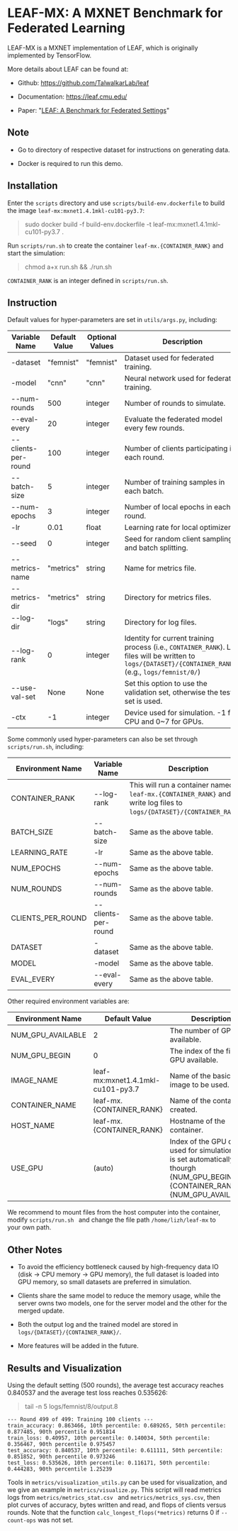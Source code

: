 # LEAF-MX: A MXNET Benchmark for Federated Learning

LEAF-MX is a MXNET implementation of LEAF, which is originally implemented by TensorFlow. 

More details about LEAF can be found at:

* Github: https://github.com/TalwalkarLab/leaf

* Documentation: https://leaf.cmu.edu/

* Paper: "[LEAF: A Benchmark for Federated Settings](https://arxiv.org/abs/1812.01097)"

## Note

* Go to directory of respective dataset for instructions on generating data.

* Docker is required to run this demo.

## Installation

Enter the ``scripts`` directory and use ``scripts/build-env.dockerfile`` to build the image
 ``leaf-mx:mxnet1.4.1mkl-cu101-py3.7``:

> sudo docker build -f build-env.dockerfile -t leaf-mx:mxnet1.4.1mkl-cu101-py3.7 .

Run ``scripts/run.sh`` to create the container ``leaf-mx.{CONTAINER_RANK}`` and start the
simulation:

> chmod a+x run.sh && ./run.sh

``CONTAINER_RANK`` is an integer defined in ``scripts/run.sh``.

## Instruction

Default values for hyper-parameters are set in ``utils/args.py``, including:

| Variable Name | Default Value | Optional Values | Description |
|---|---|---|---|
| -dataset | "femnist" | "femnist" | Dataset used for federated training. |
| -model | "cnn" | "cnn" | Neural network used for federated training. |
| --num-rounds | 500 | integer | Number of rounds to simulate. |
| --eval-every | 20 | integer | Evaluate the federated model every few rounds. |
| --clients-per-round | 100 | integer | Number of clients participating in each round. |
| --batch-size | 5 | integer | Number of training samples in each batch. |
| --num-epochs | 3 | integer | Number of local epochs in each round. |
| -lr| 0.01 | float | Learning rate for local optimizers. |
| --seed | 0 | integer | Seed for random client sampling and batch splitting. |
| --metrics-name | "metrics" | string | Name for metrics file. |
| --metrics-dir | "metrics" | string | Directory for metrics files. |
| --log-dir | "logs" | string | Directory for log files. |
| --log-rank | 0 | integer | Identity for current training process (i.e., ``CONTAINER_RANK``). Log files will be written to ``logs/{DATASET}/{CONTAINER_RANK}/`` (e.g., ``logs/femnist/0/``) |
| --use-val-set | None | None | Set this option to use the validation set, otherwise the test set is used. |
| -ctx | -1 | integer | Device used for simulation. -1 for CPU and 0~7 for GPUs.

Some commonly used hyper-parameters can also be set through ``scripts/run.sh``, including:

| Environment Name | Variable Name | Description |
|---|---|---|
| CONTAINER_RANK | --log-rank | This will run a container named ``leaf-mx.{CONTAINER_RANK}`` and write log files to ``logs/{DATASET}/{CONTAINER_RANK}/``. |
| BATCH_SIZE | --batch-size | Same as the above table. |
| LEARNING_RATE | -lr | Same as the above table. |
| NUM_EPOCHS | --num-epochs | Same as the above table. |
| NUM_ROUNDS | --num-rounds | Same as the above table. |
| CLIENTS_PER_ROUND | --clients-per-round | Same as the above table. |
| DATASET | -dataset | Same as the above table. |
| MODEL | -model | Same as the above table. |
| EVAL_EVERY | --eval-every | Same as the above table. |

Other required environment variables are:

| Environment Name | Default Value | Description |
|---|---|---|
| NUM_GPU_AVAILABLE | 2 | The number of GPUs available. |
| NUM_GPU_BEGIN | 0 | The index of the first GPU available. |
| IMAGE_NAME | leaf-mx:mxnet1.4.1mkl-cu101-py3.7 | Name of the basic image to be used. |
| CONTAINER_NAME | leaf-mx.{CONTAINER_RANK} | Name of the container created. |
| HOST_NAME | leaf-mx.{CONTAINER_RANK} | Hostname of the container. |
| USE_GPU | (auto) | Index of the GPU device used for simulation. This is set automatically thourgh {NUM_GPU_BEGIN} + {CONTAINER_RANK} % {NUM_GPU_AVAILABLE}. |

We recommend to mount files from the host computer into the container, modify ``scripts/run.sh
`` and change the file path ``/home/lizh/leaf-mx`` to your own path.

## Other Notes

* To avoid the efficiency bottleneck caused by high-frequency data IO (disk → CPU memory → GPU
 memory), the full dataset is loaded into GPU memory, so small datasets are preferred in
simulation.

* Clients share the same model to reduce the memory usage, while the server owns two models, one for
the server model and the other for the merged update.

* Both the output log and the trained model are stored in ``logs/{DATASET}/{CONTAINER_RANK}/``.

* More features will be added in the future.

## Results and Visualization

Using the default setting (500 rounds), the average test accuracy reaches 0.840537 and the
average test loss reaches 0.535626:

> tail -n 5 logs/femnist/8/output.8

```
--- Round 499 of 499: Training 100 clients ---
train_accuracy: 0.863466, 10th percentile: 0.689265, 50th percentile: 0.877485, 90th percentile 0.951814
train_loss: 0.40957, 10th percentile: 0.140034, 50th percentile: 0.356467, 90th percentile 0.975457
test_accuracy: 0.840537, 10th percentile: 0.611111, 50th percentile: 0.851852, 90th percentile 0.973246
test_loss: 0.535626, 10th percentile: 0.116171, 50th percentile: 0.444283, 90th percentile 1.25239
```

Tools in ``metrics/visualization_utils.py`` can be used for visualization, and we give an example
in ``metrics/visualize.py``. This script will read metrics logs from ``metrics/metrics_stat.csv
`` and ``metrics/metrics_sys.csv``, then plot curves of accuracy, bytes written and read, and
flops of clients versus rounds. Note that the function ``calc_longest_flops(*metrics)`` returns 0 if
``--count-ops`` was not set.